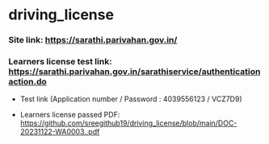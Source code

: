# driving_license


### Site link: https://sarathi.parivahan.gov.in/

### Learners license test link: https://sarathi.parivahan.gov.in/sarathiservice/authenticationaction.do
- Test link (Application number / Password : 4039556123 / VCZ7D9)

- Learners license passed PDF: 
https://github.com/sreegithub19/driving_license/blob/main/DOC-20231122-WA0003..pdf 
